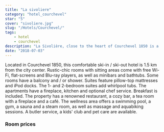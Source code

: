```yaml
---
title: "La sivoliere"
category: "hotel_courchevel"
star: "5"
cover: "sivoliere.jpg"
slug: "/Hotels/Courchevel/"
tags:
    - hotel
    - courchevel
description: "La Sivolière, close to the heart of Courchevel 1850 is a 5 * hotel with 36 rooms and suites, ski in ski out. The chalet combines Alpine decor and modernity to offer a chic and refined decor "
date: "2018-07-03"
--- 
```

 
 <!-- # The Sivolière description -->
Located in Courchevel 1850, this comfortable ski-in / ski-out hotel is 1.5 km from the city center.
Rustic-chic rooms with sitting areas come with free Wi-Fi, flat-screens and Blu-ray players, as well as minibars and bathtubs. Some rooms have a balcony and / or shower. Suites feature pillow-top mattresses and iPod docks. The 1- and 2-bedroom suites add whirlpool tubs. The apartments have a fireplace, kitchen and optional chef service.
Breakfast is included. The property has a renowned restaurant, a cozy bar, a tea room with a fireplace and a café. The wellness area offers a swimming pool, a gym, a sauna and a steam room, as well as massage and aquabiking sessions. A butler service, a kids' club and pet care are available.

### Room prices